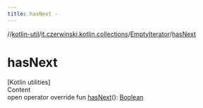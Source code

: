 ```yaml
---
title: hasNext -
---
```

//[kotlin-util](../../index.md)/[it.czerwinski.kotlin.collections](../index.md)/[EmptyIterator](index.md)/[hasNext](has-next.md)



# hasNext  
[Kotlin utilities]  
Content  
open operator override fun [hasNext](has-next.md)(): [Boolean](https://kotlinlang.org/api/latest/jvm/stdlib/kotlin/-boolean/index.html)  



